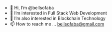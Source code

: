 - 👋 Hi, I’m @bellsofaba
- 👀 I’m interested in Full Stack Web Development
- 🌱 I’m also interested in Blockchain Technology 
- 📫 How to reach me ... bellsofaba@gmail.com

<!---
bellsofaba/bellsofaba is a ✨ special ✨ repository because its `README.md` (this file) appears on your GitHub profile.
You can click the Preview link to take a look at your changes.
--->
